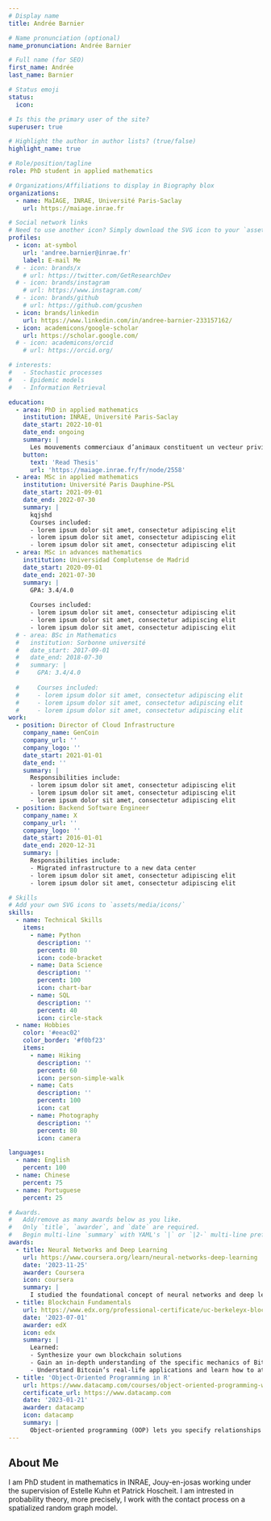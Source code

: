```yaml
---
# Display name
title: Andrée Barnier

# Name pronunciation (optional)
name_pronunciation: Andrée Barnier

# Full name (for SEO)
first_name: Andrée
last_name: Barnier

# Status emoji
status:
  icon: 

# Is this the primary user of the site?
superuser: true

# Highlight the author in author lists? (true/false)
highlight_name: true

# Role/position/tagline
role: PhD student in applied mathematics

# Organizations/Affiliations to display in Biography blox
organizations:
  - name: MaIAGE, INRAE, Université Paris-Saclay
    url: https://maiage.inrae.fr

# Social network links
# Need to use another icon? Simply download the SVG icon to your `assets/media/icons/` folder.
profiles:
  - icon: at-symbol
    url: 'andree.barnier@inrae.fr'
    label: E-mail Me
  # - icon: brands/x
    # url: https://twitter.com/GetResearchDev
  # - icon: brands/instagram
    # url: https://www.instagram.com/
  # - icon: brands/github
    # url: https://github.com/gcushen
  - icon: brands/linkedin
    url: https://www.linkedin.com/in/andree-barnier-233157162/
  - icon: academicons/google-scholar
    url: https://scholar.google.com/
  # - icon: academicons/orcid
    # url: https://orcid.org/

# interests:
#   - Stochastic processes
#   - Epidemic models
#   - Information Retrieval

education:
  - area: PhD in applied mathematics
    institution: INRAE, Université Paris-Saclay
    date_start: 2022-10-01
    date_end: ongoing
    summary: |
      Les mouvements commerciaux d’animaux constituent un vecteur privilégié pour la propagation de maladies infectieuses. En France, les exigences de traçabilité se sont traduites par la mise en place de bases de données nationales de suivi des animaux. Dans cette thèse, nous étudierons des modèles de graphes aléatoires spatialement explicites permettant de reproduire les interactions à courte et longue distance constatées empiriquement dans les mouvements commerciaux d’animaux. Nous nous placerons dans le cadre des réseaux scale-free percolation (SFP), qui combinent une inhomogénéité intrinsèque des nœuds avec un aléa dépendant de leur distance géographique. Nous établirons rigoureusement des relations générales entre les propriétés génératives du réseau (distance géographique et relations commerciales) et les caractéristiques des processus épidémiques qui s’y propagent. Nous combinerons ensuite les données de mouvements d’animaux avec des informations géographiques de haute résolution (SIG) pour aboutir à une représentation spatialisée des réseaux commerciaux d’animaux d’élevage permettant la calibration des modèles de graphes étudiés et l’étude de scénarios épidémiques variés.
    button:
      text: 'Read Thesis'
      url: 'https://maiage.inrae.fr/fr/node/2558'
  - area: MSc in applied mathematics
    institution: Université Paris Dauphine-PSL
    date_start: 2021-09-01
    date_end: 2022-07-30
    summary: |
      kqjshd
      Courses included:
      - lorem ipsum dolor sit amet, consectetur adipiscing elit
      - lorem ipsum dolor sit amet, consectetur adipiscing elit
      - lorem ipsum dolor sit amet, consectetur adipiscing elit
  - area: MSc in advances mathematics
    institution: Universidad Complutense de Madrid
    date_start: 2020-09-01
    date_end: 2021-07-30
    summary: |
      GPA: 3.4/4.0
      
      Courses included:
      - lorem ipsum dolor sit amet, consectetur adipiscing elit
      - lorem ipsum dolor sit amet, consectetur adipiscing elit
      - lorem ipsum dolor sit amet, consectetur adipiscing elit
  # - area: BSc in Mathematics
  #   institution: Sorbonne université
  #   date_start: 2017-09-01
  #   date_end: 2018-07-30
  #   summary: |
  #     GPA: 3.4/4.0
      
  #     Courses included:
  #     - lorem ipsum dolor sit amet, consectetur adipiscing elit
  #     - lorem ipsum dolor sit amet, consectetur adipiscing elit
  #     - lorem ipsum dolor sit amet, consectetur adipiscing elit
work:
  - position: Director of Cloud Infrastructure
    company_name: GenCoin
    company_url: ''
    company_logo: ''
    date_start: 2021-01-01
    date_end: ''
    summary: |
      Responsibilities include:
      - lorem ipsum dolor sit amet, consectetur adipiscing elit
      - lorem ipsum dolor sit amet, consectetur adipiscing elit
      - lorem ipsum dolor sit amet, consectetur adipiscing elit
  - position: Backend Software Engineer
    company_name: X
    company_url: ''
    company_logo: ''
    date_start: 2016-01-01
    date_end: 2020-12-31
    summary: |
      Responsibilities include:
      - Migrated infrastructure to a new data center
      - lorem ipsum dolor sit amet, consectetur adipiscing elit
      - lorem ipsum dolor sit amet, consectetur adipiscing elit

# Skills
# Add your own SVG icons to `assets/media/icons/`
skills:
  - name: Technical Skills
    items:
      - name: Python
        description: ''
        percent: 80
        icon: code-bracket
      - name: Data Science
        description: ''
        percent: 100
        icon: chart-bar
      - name: SQL
        description: ''
        percent: 40
        icon: circle-stack
  - name: Hobbies
    color: '#eeac02'
    color_border: '#f0bf23'
    items:
      - name: Hiking
        description: ''
        percent: 60
        icon: person-simple-walk
      - name: Cats
        description: ''
        percent: 100
        icon: cat
      - name: Photography
        description: ''
        percent: 80
        icon: camera

languages:
  - name: English
    percent: 100
  - name: Chinese
    percent: 75
  - name: Portuguese
    percent: 25

# Awards.
#   Add/remove as many awards below as you like.
#   Only `title`, `awarder`, and `date` are required.
#   Begin multi-line `summary` with YAML's `|` or `|2-` multi-line prefix and indent 2 spaces below.
awards:
  - title: Neural Networks and Deep Learning
    url: https://www.coursera.org/learn/neural-networks-deep-learning
    date: '2023-11-25'
    awarder: Coursera
    icon: coursera
    summary: |
      I studied the foundational concept of neural networks and deep learning. By the end, I was familiar with the significant technological trends driving the rise of deep learning; build, train, and apply fully connected deep neural networks; implement efficient (vectorized) neural networks; identify key parameters in a neural network’s architecture; and apply deep learning to your own applications.
  - title: Blockchain Fundamentals
    url: https://www.edx.org/professional-certificate/uc-berkeleyx-blockchain-fundamentals
    date: '2023-07-01'
    awarder: edX
    icon: edx
    summary: |
      Learned:
      - Synthesize your own blockchain solutions
      - Gain an in-depth understanding of the specific mechanics of Bitcoin
      - Understand Bitcoin’s real-life applications and learn how to attack and destroy Bitcoin, Ethereum, smart contracts and Dapps, and alternatives to Bitcoin’s Proof-of-Work consensus algorithm
  - title: 'Object-Oriented Programming in R'
    url: https://www.datacamp.com/courses/object-oriented-programming-with-s3-and-r6-in-r
    certificate_url: https://www.datacamp.com
    date: '2023-01-21'
    awarder: datacamp
    icon: datacamp
    summary: |
      Object-oriented programming (OOP) lets you specify relationships between functions and the objects that they can act on, helping you manage complexity in your code. This is an intermediate level course, providing an introduction to OOP, using the S3 and R6 systems. S3 is a great day-to-day R programming tool that simplifies some of the functions that you write. R6 is especially useful for industry-specific analyses, working with web APIs, and building GUIs.
---
```


## About Me

I am PhD student in mathematics in INRAE, Jouy-en-josas working under the supervision of Estelle Kuhn et Patrick Hoscheit.
I am intrested in probability theory, more precisely, I work with the contact process on a spatialized random graph model.

